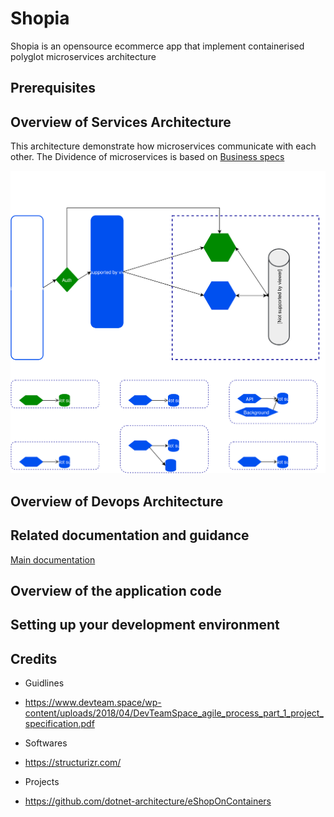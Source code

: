# Shopia

Shopia is an opensource ecommerce app that implement containerised polyglot microservices architecture

## Prerequisites

## Overview of Services Architecture

This architecture demonstrate how microservices communicate with each other. The Dividence of microservices is based on [Business specs](./docs/specs/biz-specs.md)

<img src="./docs/imgs/architecture.svg">

## Overview of Devops Architecture

## Related documentation and guidance

[Main documentation](./docs)

## Overview of the application code

## Setting up your development environment

## Credits

* Guidlines
 - https://www.devteam.space/wp-content/uploads/2018/04/DevTeamSpace_agile_process_part_1_project_specification.pdf

* Softwares
 - https://structurizr.com/

* Projects
 - https://github.com/dotnet-architecture/eShopOnContainers

